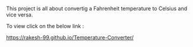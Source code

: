 This project is all about convertig a Fahrenheit temperature to Celsius and vice versa.

To view click on the below link :

https://rakesh-99.github.io/Temperature-Converter/
